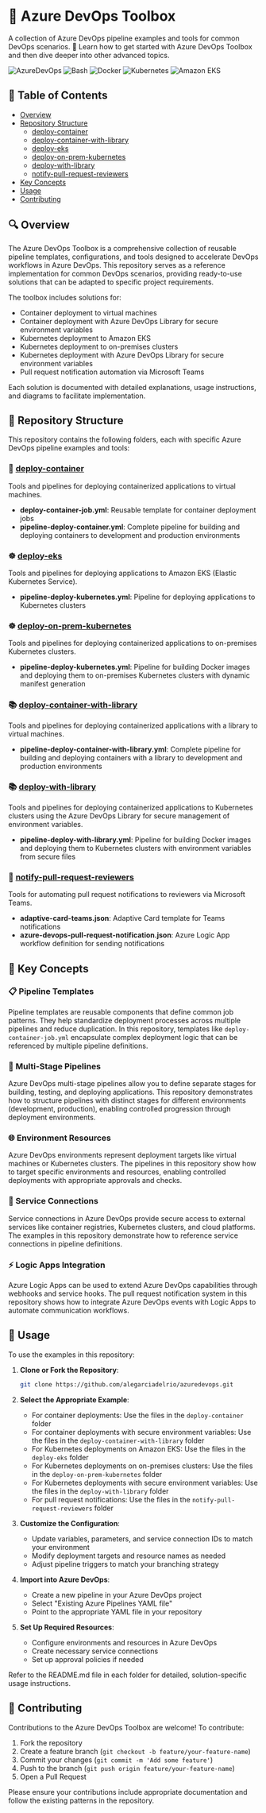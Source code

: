 # 🧰 Azure DevOps Toolbox

A collection of Azure DevOps pipeline examples and tools for common DevOps scenarios. 🔭 Learn how to get started with Azure DevOps Toolbox and then dive deeper into other advanced topics.

<p>
  <img alt="AzureDevOps" src="https://img.shields.io/badge/Azure%20DevOps-blue?style=flat-square" />
  <img alt="Bash" src="https://img.shields.io/badge/-Bash-grey?style=flat-square&logo=gnubash&logoColor=white" />
  <img alt="Docker" src="https://img.shields.io/badge/-Docker-46a2f1?style=flat-square&logo=docker&logoColor=white" />
  <img alt="Kubernetes" src="https://img.shields.io/badge/Kubernetes-%23326CE5?style=flat-square&logo=kubernetes&logoColor=white" />
  <img alt="Amazon EKS" src="https://img.shields.io/badge/Amazon%20EKS-%23FF9900?style=flat-square&logo=amazoneks&logoColor=white" />
</p>

## 📑 Table of Contents

- [Overview](#overview)
- [Repository Structure](#repository-structure)
  - [deploy-container](#deploy-container)
  - [deploy-container-with-library](#deploy-container-with-library)
  - [deploy-eks](#deploy-eks)
  - [deploy-on-prem-kubernetes](#deploy-on-prem-kubernetes)
  - [deploy-with-library](#deploy-with-library)
  - [notify-pull-request-reviewers](#notify-pull-request-reviewers)
- [Key Concepts](#key-concepts)
- [Usage](#usage)
- [Contributing](#contributing)

## 🔍 Overview

The Azure DevOps Toolbox is a comprehensive collection of reusable pipeline templates, configurations, and tools designed to accelerate DevOps workflows in Azure DevOps. This repository serves as a reference implementation for common DevOps scenarios, providing ready-to-use solutions that can be adapted to specific project requirements.

The toolbox includes solutions for:
- Container deployment to virtual machines
- Container deployment with Azure DevOps Library for secure environment variables
- Kubernetes deployment to Amazon EKS
- Kubernetes deployment to on-premises clusters
- Kubernetes deployment with Azure DevOps Library for secure environment variables
- Pull request notification automation via Microsoft Teams

Each solution is documented with detailed explanations, usage instructions, and diagrams to facilitate implementation.

## 📂 Repository Structure

This repository contains the following folders, each with specific Azure DevOps pipeline examples and tools:

### 🐳 [deploy-container](./deploy-container)

Tools and pipelines for deploying containerized applications to virtual machines.

- **deploy-container-job.yml**: Reusable template for container deployment jobs
- **pipeline-deploy-container.yml**: Complete pipeline for building and deploying containers to development and production environments

### ☸️ [deploy-eks](./deploy-eks)

Tools and pipelines for deploying applications to Amazon EKS (Elastic Kubernetes Service).

- **pipeline-deploy-kubernetes.yml**: Pipeline for deploying applications to Kubernetes clusters

### ☸️ [deploy-on-prem-kubernetes](./deploy-on-prem-kubernetes)

Tools and pipelines for deploying containerized applications to on-premises Kubernetes clusters.

- **pipeline-deploy-kubernetes.yml**: Pipeline for building Docker images and deploying them to on-premises Kubernetes clusters with dynamic manifest generation

### 📚 [deploy-container-with-library](./deploy-container-with-library)

Tools and pipelines for deploying containerized applications with a library to virtual machines.

- **pipeline-deploy-container-with-library.yml**: Complete pipeline for building and deploying containers with a library to development and production environments

### 📚 [deploy-with-library](./deploy-with-library)

Tools and pipelines for deploying containerized applications to Kubernetes clusters using the Azure DevOps Library for secure management of environment variables.

- **pipeline-deploy-with-library.yml**: Pipeline for building Docker images and deploying them to Kubernetes clusters with environment variables from secure files

### 📢 [notify-pull-request-reviewers](./notify-pull-request-reviewers)

Tools for automating pull request notifications to reviewers via Microsoft Teams.

- **adaptive-card-teams.json**: Adaptive Card template for Teams notifications
- **azure-devops-pull-request-notification.json**: Azure Logic App workflow definition for sending notifications

## 🔑 Key Concepts

### 📋 Pipeline Templates

Pipeline templates are reusable components that define common job patterns. They help standardize deployment processes across multiple pipelines and reduce duplication. In this repository, templates like `deploy-container-job.yml` encapsulate complex deployment logic that can be referenced by multiple pipeline definitions.

### 🔄 Multi-Stage Pipelines

Azure DevOps multi-stage pipelines allow you to define separate stages for building, testing, and deploying applications. This repository demonstrates how to structure pipelines with distinct stages for different environments (development, production), enabling controlled progression through deployment environments.

### 🌐 Environment Resources

Azure DevOps environments represent deployment targets like virtual machines or Kubernetes clusters. The pipelines in this repository show how to target specific environments and resources, enabling controlled deployments with appropriate approvals and checks.

### 🔌 Service Connections

Service connections in Azure DevOps provide secure access to external services like container registries, Kubernetes clusters, and cloud platforms. The examples in this repository demonstrate how to reference service connections in pipeline definitions.

### ⚡ Logic Apps Integration

Azure Logic Apps can be used to extend Azure DevOps capabilities through webhooks and service hooks. The pull request notification system in this repository shows how to integrate Azure DevOps events with Logic Apps to automate communication workflows.

## 📝 Usage

To use the examples in this repository:

1. **Clone or Fork the Repository**:
   ```bash
   git clone https://github.com/alegarciadelrio/azuredevops.git
   ```

2. **Select the Appropriate Example**:
   - For container deployments: Use the files in the `deploy-container` folder
   - For container deployments with secure environment variables: Use the files in the `deploy-container-with-library` folder
   - For Kubernetes deployments on Amazon EKS: Use the files in the `deploy-eks` folder
   - For Kubernetes deployments on on-premises clusters: Use the files in the `deploy-on-prem-kubernetes` folder
   - For Kubernetes deployments with secure environment variables: Use the files in the `deploy-with-library` folder
   - For pull request notifications: Use the files in the `notify-pull-request-reviewers` folder

3. **Customize the Configuration**:
   - Update variables, parameters, and service connection IDs to match your environment
   - Modify deployment targets and resource names as needed
   - Adjust pipeline triggers to match your branching strategy

4. **Import into Azure DevOps**:
   - Create a new pipeline in your Azure DevOps project
   - Select "Existing Azure Pipelines YAML file"
   - Point to the appropriate YAML file in your repository

5. **Set Up Required Resources**:
   - Configure environments and resources in Azure DevOps
   - Create necessary service connections
   - Set up approval policies if needed

Refer to the README.md file in each folder for detailed, solution-specific usage instructions.

## 👥 Contributing

Contributions to the Azure DevOps Toolbox are welcome! To contribute:

1. Fork the repository
2. Create a feature branch (`git checkout -b feature/your-feature-name`)
3. Commit your changes (`git commit -m 'Add some feature'`)
4. Push to the branch (`git push origin feature/your-feature-name`)
5. Open a Pull Request

Please ensure your contributions include appropriate documentation and follow the existing patterns in the repository.
